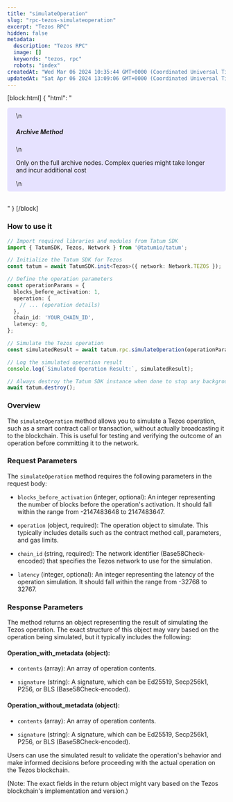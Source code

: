 ```yaml
---
title: "simulateOperation"
slug: "rpc-tezos-simulateoperation"
excerpt: "Tezos RPC"
hidden: false
metadata: 
  description: "Tezos RPC"
  image: []
  keywords: "tezos, rpc"
  robots: "index"
createdAt: "Wed Mar 06 2024 10:35:44 GMT+0000 (Coordinated Universal Time)"
updatedAt: "Sat Apr 06 2024 13:09:06 GMT+0000 (Coordinated Universal Time)"
---
```

[block:html]
{
  "html": "<div style="padding: 10px 20px; border-radius: 5px; background-color: #e6e2ff; margin: 0 0 30px 0;">\n  <h5>Archive Method</h5>\n  <p>Only on the full archive nodes. Complex queries might take longer and incur additional cost</p>\n</div>"
}
[/block]


### How to use it

```typescript
// Import required libraries and modules from Tatum SDK
import { TatumSDK, Tezos, Network } from '@tatumio/tatum';

// Initialize the Tatum SDK for Tezos
const tatum = await TatumSDK.init<Tezos>({ network: Network.TEZOS });

// Define the operation parameters
const operationParams = {
  blocks_before_activation: 1,
  operation: {
    // ... (operation details)
  },
  chain_id: 'YOUR_CHAIN_ID',
  latency: 0,
};

// Simulate the Tezos operation
const simulatedResult = await tatum.rpc.simulateOperation(operationParams);

// Log the simulated operation result
console.log(`Simulated Operation Result:`, simulatedResult);

// Always destroy the Tatum SDK instance when done to stop any background processes
await tatum.destroy();
```

### Overview

The `simulateOperation` method allows you to simulate a Tezos operation, such as a smart contract call or transaction, without actually broadcasting it to the blockchain. This is useful for testing and verifying the outcome of an operation before committing it to the network.

### Request Parameters

The `simulateOperation` method requires the following parameters in the request body:

- `blocks_before_activation` (integer, optional): An integer representing the number of blocks before the operation's activation. It should fall within the range from -2147483648 to 2147483647.

- `operation` (object, required): The operation object to simulate. This typically includes details such as the contract method call, parameters, and gas limits.

- `chain_id` (string, required): The network identifier (Base58Check-encoded) that specifies the Tezos network to use for the simulation.

- `latency` (integer, optional): An integer representing the latency of the operation simulation. It should fall within the range from -32768 to 32767.

### Response Parameters

The method returns an object representing the result of simulating the Tezos operation. The exact structure of this object may vary based on the operation being simulated, but it typically includes the following:

#### Operation_with_metadata (object):

- `contents` (array): An array of operation contents.

- `signature` (string): A signature, which can be Ed25519, Secp256k1, P256, or BLS (Base58Check-encoded).

#### Operation_without_metadata (object):

- `contents` (array): An array of operation contents.

- `signature` (string): A signature, which can be Ed25519, Secp256k1, P256, or BLS (Base58Check-encoded).

Users can use the simulated result to validate the operation's behavior and make informed decisions before proceeding with the actual operation on the Tezos blockchain.

(Note: The exact fields in the return object might vary based on the Tezos blockchain's implementation and version.)

